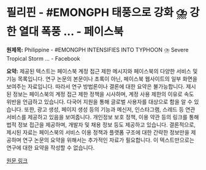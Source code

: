 # 필리핀 - #EMONGPH 태풍으로 강화 ⛈️ 강한 열대 폭풍 ... - 페이스북

**원제목:** Philippine - #EMONGPH INTENSIFIES INTO TYPHOON ⛈️ Severe Tropical Storm ... - Facebook

**요약:** 제공된 텍스트는 페이스북 계정 접근 제한 메시지와 페이스북의 다양한 서비스 및 기능 목록입니다. 연구 논문의 본문이나 초록이 아닌, 페이스북 웹사이트의 일부 화면을 보여주는 자료입니다. 따라서 연구 방법론이나 결론에 대한 요약은 불가능합니다.  제시된 정보는 페이스북의 계정 접근 제한 정책을 시사하며,  계정 사용 제한의 이유로 속도 위반을 언급하고 있습니다.  다국어 지원을 통해 글로벌 사용자를 대상으로 함을 알 수 있습니다. 또한, 광고 생성, 페이지 생성 등의 기능과 메신저, 인스타그램, 스레드 등 연관 서비스를 제공하고 있음을 보여줍니다.  개인정보 보호 정책, 이용 약관 등의 링크를 통해 법적 정보 접근을 제공하며, 개발자 및 채용 정보 등도 제공하고 있습니다.  결론적으로, 제시된 자료는 페이스북의 서비스 이용 정책과 플랫폼 구조에 대한 간략한 정보만을 제공하며 연구 논문의 요약을 위해서는 추가적인 자료가 필요합니다.  이 텍스트만으로는 연구에 대한 요약을 작성할 수 없습니다.

[원문 링크](https://www.facebook.com/PhilippineSTAR/photos/emongph-intensifies-into-typhoon-%EF%B8%8Fsevere-tropical-storm-emongph-developed-into-a/1216106820553195/)
